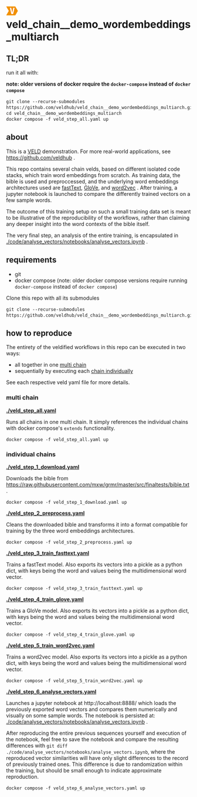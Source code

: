 # ![veld chain](https://raw.githubusercontent.com/veldhub/.github/refs/heads/main/images/symbol_V_letter.png) veld_chain__demo_wordembeddings_multiarch

## TL;DR

run it all with:

**note: older versions of docker require the `docker-compose` instead of `docker compose`**

```
git clone --recurse-submodules https://github.com/veldhub/veld_chain__demo_wordembeddings_multiarch.git
cd veld_chain__demo_wordembeddings_multiarch
docker compose -f veld_step_all.yaml up
```

## about

This is a [VELD](https://zenodo.org/records/13322913) demonstration. For more real-world applications, see https://github.com/veldhub .

This repo contains several chain velds, based on different isolated code stacks, which train word
embeddings from scratch. As training data, the bible is used and preproccessed, and the underlying
word embeddings architectures used are [fastText](https://fasttext.cc/), 
[GloVe](https://nlp.stanford.edu/projects/glove/), and 
[word2vec](https://radimrehurek.com/gensim/models/word2vec.html) . After training, a jupyter 
notebook is launched to compare the differently trained vectors on a few sample words. 

The outcome of this training setup on such a small training data set is meant to be illustrative of 
the reproducibility of the workflows, rather than claiming any deeper insight into the word 
contexts of the bible itself.

The very final step, an analysis of the entire training, is encapsulated in
[./code/analyse_vectors/notebooks/analyse_vectors.ipynb](./code/analyse_vectors/notebooks/analyse_vectors.ipynb) .

## requirements

- git
- docker compose (note: older docker compose versions require running `docker-compose` instead of 
  `docker compose`)

Clone this repo with all its submodules
```
git clone --recurse-submodules https://github.com/veldhub/veld_chain__demo_wordembeddings_multiarch.git
```

## how to reproduce

The entirety of the veldified workflows in this repo can be executed in two ways:
- all together in one [multi chain](#multi-chain)
- sequentially by executing each [chain individually](#individual-chains)

See each respective veld yaml file for more details.

### multi chain

**[./veld_step_all.yaml](./veld_step_all.yaml)** 

Runs all chains in one multi chain. It simply references the individual chains with docker compose's
`extends` functionality.

```
docker compose -f veld_step_all.yaml up
```

### individual chains

**[./veld_step_1_download.yaml](./veld_step_1_download.yaml)** 

Downloads the bible from https://raw.githubusercontent.com/mxw/grmr/master/src/finaltests/bible.txt
.

```
docker compose -f veld_step_1_download.yaml up
```

**[./veld_step_2_preprocess.yaml](./veld_step_2_preprocess.yaml)** 

Cleans the downloaded bible and transforms it into a format compatible for training by the three 
word embeddings architectures.

```
docker compose -f veld_step_2_preprocess.yaml up
```

**[./veld_step_3_train_fasttext.yaml](./veld_step_3_train_fasttext.yaml)** 

Trains a fastText model. Also exports its vectors into a pickle as a python dict, with keys
being the word and values being the multidimensional word vector.

```
docker compose -f veld_step_3_train_fasttext.yaml up
```

**[./veld_step_4_train_glove.yaml](./veld_step_4_train_glove.yaml)** 

Trains a GloVe model. Also exports its vectors into a pickle as a python dict, with keys
being the word and values being the multidimensional word vector.

```
docker compose -f veld_step_4_train_glove.yaml up
```

**[./veld_step_5_train_word2vec.yaml](./veld_step_5_train_word2vec.yaml)** 

Trains a word2vec model. Also exports its vectors into a pickle as a python dict, with keys
being the word and values being the multidimensional word vector.

```
docker compose -f veld_step_5_train_word2vec.yaml up
```

**[./veld_step_6_analyse_vectors.yaml](./veld_step_6_analyse_vectors.yaml)** 

Launches a jupyter notebook at http://localhost:8888/ which loads the previously exported word 
vectors and compares them numerically and visually on some sample words. The notebook is persisted 
at: 
[./code/analyse_vectors/notebooks/analyse_vectors.ipynb](./code/analyse_vectors/notebooks/analyse_vectors.ipynb) .

After reproducing the entire previous sequences yourself and execution of the notebook, feel free to
save the notebook and compare the resulting differences with `git diff
./code/analyse_vectors/notebooks/analyse_vectors.ipynb`, where the reproduced vector similarities
will have only slight differences to the record of previously trained ones. This difference is due
to randomization within the training, but should be small enough to indicate approximate
reproduction.

```
docker compose -f veld_step_6_analyse_vectors.yaml up
```

